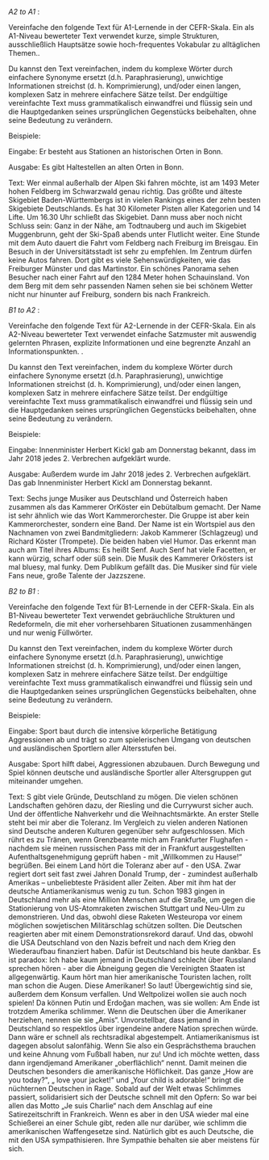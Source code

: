 </p> <i> A2 to A1 </i>:

</p> Vereinfache den folgende Text für A1-Lernende in der CEFR-Skala. Ein als A1-Niveau bewerteter Text verwendet kurze, simple Strukturen, ausschließlich Hauptsätze sowie hoch-frequentes Vokabular zu alltäglichen Themen.. 

Du kannst den Text vereinfachen, indem du komplexe Wörter durch einfachere Synonyme ersetzt (d.h. Paraphrasierung), unwichtige Informationen streichst (d. h. Komprimierung), und/oder einen langen, komplexen Satz in mehrere einfachere Sätze teilst. Der endgültige vereinfachte Text muss grammatikalisch einwandfrei und flüssig sein und die Hauptgedanken seines ursprünglichen Gegenstücks beibehalten, ohne seine Bedeutung zu verändern.

</p> Beispiele:

Eingabe: Er besteht aus Stationen an historischen Orten in Bonn.

Ausgabe: Es gibt Haltestellen an alten Orten in Bonn.

</p> Text: Wer einmal außerhalb der Alpen Ski fahren möchte, ist am 1493 Meter hohen Feldberg im Schwarzwald genau richtig. Das größte und älteste Skigebiet Baden-Württembergs ist in vielen Rankings eines der zehn besten Skigebiete Deutschlands. Es hat 30 Kilometer Pisten aller Kategorien und 14 Lifte. Um 16.30 Uhr schließt das Skigebiet. Dann muss aber noch nicht Schluss sein: Ganz in der Nähe, am Todtnauberg und auch im Skigebiet Muggenbrunn, geht der Ski-Spaß abends unter Flutlicht weiter. 
Eine Stunde mit dem Auto dauert die Fahrt vom Feldberg nach Freiburg im Breisgau. Ein Besuch in der Universitätsstadt ist sehr zu empfehlen. Im Zentrum dürfen keine Autos fahren. Dort gibt es viele Sehenswürdigkeiten, wie das Freiburger Münster und das Martinstor. Ein schönes Panorama sehen Besucher nach einer Fahrt auf den 1284 Meter hohen Schauinsland. Von dem Berg mit dem sehr passenden Namen sehen sie bei schönem Wetter nicht nur hinunter auf Freiburg, sondern bis nach Frankreich.

</p> <i> B1 to A2 </i>:
</p> Vereinfache den folgende Text für A2-Lernende in der CEFR-Skala. Ein als A2-Niveau bewerteter Text verwendet einfache Satzmuster mit auswendig gelernten Phrasen, explizite Informationen und eine begrenzte Anzahl an Informationspunkten. . 

Du kannst den Text vereinfachen, indem du komplexe Wörter durch einfachere Synonyme ersetzt (d.h. Paraphrasierung), unwichtige Informationen streichst (d. h. Komprimierung), und/oder einen langen, komplexen Satz in mehrere einfachere Sätze teilst. Der endgültige vereinfachte Text muss grammatikalisch einwandfrei und flüssig sein und die Hauptgedanken seines ursprünglichen Gegenstücks beibehalten, ohne seine Bedeutung zu verändern.

</p> Beispiele:

Eingabe: Innenminister Herbert Kickl gab am Donnerstag bekannt, dass im Jahr 2018 jedes 2. Verbrechen aufgeklärt wurde.

Ausgabe: Außerdem wurde im Jahr 2018 jedes 2. Verbrechen aufgeklärt. Das gab Innenminister Herbert Kickl am Donnerstag bekannt. 

</p>Text: Sechs junge Musiker aus Deutschland und Österreich haben zusammen als das Kammerer OrKöster ein Debütalbum gemacht. Der Name ist sehr ähnlich wie das Wort Kammerorchester. Die Gruppe ist aber kein Kammerorchester, sondern eine Band. Der Name ist ein Wortspiel aus den Nachnamen von zwei Bandmitgliedern: Jakob Kammerer (Schlagzeug) und Richard Köster (Trompete). Die beiden haben viel Humor. Das erkennt man auch am Titel ihres Albums: Es heißt Senf. Auch Senf hat viele Facetten, er kann würzig, scharf oder süß sein. Die Musik des Kammerer Orkösters ist mal bluesy, mal funky. Dem Publikum gefällt das. Die Musiker sind für viele Fans neue, große Talente der Jazzszene.

</p> <i> B2 to B1 </i>:
</p>Vereinfache den folgende Text für B1-Lernende in der CEFR-Skala. Ein als B1-Niveau bewerteter Text verwendet gebräuchliche Strukturen und Redeformeln, die mit eher vorhersehbaren Situationen zusammenhängen und nur wenig Füllwörter. 

Du kannst den Text vereinfachen, indem du komplexe Wörter durch einfachere Synonyme ersetzt (d.h. Paraphrasierung), unwichtige Informationen streichst (d. h. Komprimierung), und/oder einen langen, komplexen Satz in mehrere einfachere Sätze teilst. Der endgültige vereinfachte Text muss grammatikalisch einwandfrei und flüssig sein und die Hauptgedanken seines ursprünglichen Gegenstücks beibehalten, ohne seine Bedeutung zu verändern.

</p>Beispiele:

Eingabe: Sport baut durch die intensive körperliche Betätigung Aggressionen ab und trägt so zum spielerischen Umgang von deutschen und ausländischen Sportlern aller Altersstufen bei.

Ausgabe: Sport hilft dabei, Aggressionen abzubauen. Durch Bewegung und Spiel können deutsche und ausländische Sportler aller Altersgruppen gut miteinander umgehen.

</p> Text: S gibt viele Gründe, Deutschland zu mögen. Die vielen schönen Landschaften gehören dazu, der Riesling und die Currywurst sicher auch. 
Und der öffentliche Nahverkehr und die Weihnachtsmärkte. An erster Stelle steht bei mir aber die Toleranz. Im Vergleich zu vielen anderen Nationen sind Deutsche anderen Kulturen gegenüber sehr aufgeschlossen. Mich rührt es zu Tränen, wenn Grenzbeamte mich am Frankfurter Flughafen - nachdem sie meinen russischen Pass mit der in Frankfurt ausgestellten Aufenthaltsgenehmigung geprüft haben - mit „Willkommen zu Hause!“ begrüßen. Bei einem Land hört die Toleranz aber auf - den USA. 
Zwar regiert dort seit fast zwei Jahren Donald Trump, der - zumindest außerhalb Amerikas – unbeliebteste Präsident aller Zeiten. Aber mit ihm hat der deutsche Antiamerikanismus wenig zu tun. 
Schon 1983 gingen in Deutschland mehr als eine Million Menschen auf die Straße, um gegen die Stationierung von US-Atomraketen zwischen Stuttgart und Neu-Ulm zu demonstrieren. Und das, obwohl diese Raketen Westeuropa vor einem möglichen sowjetischen Militärschlag schützen sollten. Die Deutschen reagierten aber mit einem Demonstrationsrekord darauf. Und das, obwohl die USA Deutschland von den Nazis befreit und nach dem Krieg den Wiederaufbau finanziert haben. Dafür ist Deutschland bis heute dankbar. 
Es ist paradox: Ich habe kaum jemand in Deutschland schlecht über Russland sprechen hören - aber die Abneigung gegen die Vereinigten Staaten ist allgegenwärtig. Kaum hört man hier amerikanische Touristen lachen, rollt man schon die Augen. Diese Amerikaner! So laut! 
Übergewichtig sind sie, außerdem dem Konsum verfallen. Und Weltpolizei wollen sie auch noch spielen! Da können Putin und Erdoğan machen, was sie wollen: 
Am Ende ist trotzdem Amerika schlimmer. Wenn die Deutschen über die Amerikaner herziehen, nennen sie sie „Amis“. 
Unvorstellbar, dass jemand in Deutschland so respektlos über irgendeine andere Nation sprechen würde. Dann wäre er schnell als rechtsradikal abgestempelt. 
Antiamerikanismus ist dagegen absolut salonfähig. 
Wenn Sie also ein Gesprächsthema brauchen und keine Ahnung vom Fußball haben, nur zu! Und ich möchte wetten, dass dann irgendjemand Amerikaner „oberflächlich“ nennt. Damit meinen die Deutschen besonders die amerikanische Höflichkeit. Das ganze „How are you today?", „ love your jacket!" und „Your child is adorable!“ bringt die nüchternen Deutschen in Rage. 
Sobald auf der Welt etwas Schlimmes passiert, solidarisiert sich der Deutsche schnell mit den Opfern: So war bei allen das Motto „Je suis Charlie“ nach dem Anschlag auf eine Satirezeitschrift in Frankreich. Wenn es aber in den USA wieder mal eine Schießerei an einer Schule gibt, reden alle nur darüber, wie schlimm die amerikanischen Waffengesetze sind. 
Natürlich gibt es auch Deutsche, die mit den USA sympathisieren. Ihre Sympathie behalten sie aber meistens für sich.
